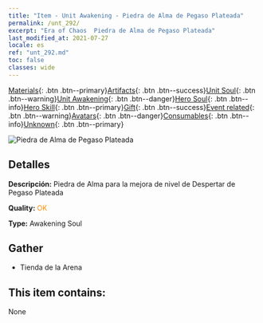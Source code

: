 ```yaml
---
title: "Item - Unit Awakening - Piedra de Alma de Pegaso Plateada"
permalink: /unt_292/
excerpt: "Era of Chaos  Piedra de Alma de Pegaso Plateada"
last_modified_at: 2021-07-27
locale: es
ref: "unt_292.md"
toc: false
classes: wide
---
```

 [Materials](/ItemsES/){: .btn .btn--primary}[Artifacts](/ItemsES/Artifacts/){: .btn .btn--success}[Unit Soul](/ItemsES/UnitSoul/){: .btn .btn--warning}[Unit Awakening](/ItemsES/UnitAwakening/){: .btn .btn--danger}[Hero Soul](/ItemsES/HeroSoul/){: .btn .btn--info}[Hero Skill](/ItemsES/HeroSkill/){: .btn .btn--primary}[Gift](/ItemsES/Gift/){: .btn .btn--success}[Event related](/ItemsES/Events/){: .btn .btn--warning}[Avatars](/ItemsES/Avatars/){: .btn .btn--danger}[Consumables](/ItemsES/Consumables/){: .btn .btn--info}[Unknown](/ItemsES/Unknown/){: .btn .btn--primary}

 ![Piedra de Alma de Pegaso Plateada](/images/u/tia_yinyifeima.jpg)

## Detalles
 **Descripción:** Piedra de Alma para la mejora de nivel de Despertar de Pegaso Plateada

 **Quality:** <span style="color: #FF8C00">OK</span>

 **Type:** Awakening Soul

## Gather

*    Tienda de la Arena 

## This item contains:

  None

